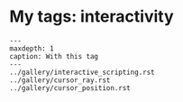 # My tags: interactivity

```{toctree}
---
maxdepth: 1
caption: With this tag
---
../gallery/interactive_scripting.rst
../gallery/cursor_ray.rst
../gallery/cursor_position.rst
```

